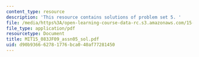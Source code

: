 ```yaml
---
content_type: resource
description: 'This resource contains solutions of problem set 5. '
file: /media/https%3A/open-learning-course-data-rc.s3.amazonaws.com/15-083j-integer-programming-and-combinatorial-optimization-fall-2009/d90b936662781776bca040af77281450_MIT15_083JF09_assn05_sol.pdf
file_type: application/pdf
resourcetype: Document
title: MIT15_083JF09_assn05_sol.pdf
uid: d90b9366-6278-1776-bca0-40af77281450
---
```

